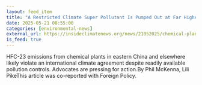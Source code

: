 ```yaml
---
layout: feed_item
title: "A Restricted Climate Super Pollutant Is Pumped Out at Far Higher Levels Than Countries Admit. What Happens Next?"
date: 2025-05-21 08:55:00
categories: [environmental-news]
external_url: https://insideclimatenews.org/news/21052025/chemical-plant-hfc-23-emissions-likely-violate-international-climate-agreement/
is_feed: true
---
```


HFC-23 emissions from chemical plants in eastern China and elsewhere likely violate an international climate agreement despite readily available pollution controls. Advocates are pressing for action.By Phil McKenna, Lili PikeThis article was co-reported with Foreign Policy.&nbsp;
